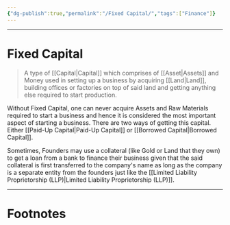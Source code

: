 ```yaml
---
{"dg-publish":true,"permalink":"/Fixed Capital/","tags":["Finance"]}
---
```



---
# Fixed Capital
> A type of [[Capital\|Capital]] which comprises of [[Asset\|Assets]] and Money used in setting up a business by acquiring [[Land\|Land]], building offices or factories on top of said land and getting anything else required to start production.

Without Fixed Capital, one can never acquire Assets and Raw Materials required to start a business and hence it is considered the most important aspect of starting a business. There are two ways of getting this capital. Either [[Paid-Up Capital\|Paid-Up Capital]] or [[Borrowed Capital\|Borrowed Capital]].

Sometimes, Founders may use a collateral (like Gold or Land that they own) to get a loan from a bank to finance their business given that the said collateral is first transferred to the company's name as long as the company is a separate entity from the founders just like the [[Limited Liability Proprietorship (LLP)\|Limited Liability Proprietorship (LLP)]].

---
# Footnotes